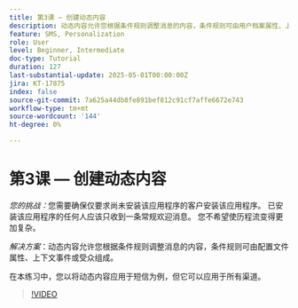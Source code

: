 ```yaml
---
title: 第3课 — 创建动态内容
description: 动态内容允许您根据条件规则调整消息的内容，条件规则可由用户档案属性、上下文事件或受众组成。 在本练习中，您将动态内容应用到短信。
feature: SMS, Personalization
role: User
level: Beginner, Intermediate
doc-type: Tutorial
duration: 127
last-substantial-update: 2025-05-01T00:00:00Z
jira: KT-17875
index: false
source-git-commit: 7a625a44db8fe891bef812c91cf7affe6672e743
workflow-type: tm+mt
source-wordcount: '144'
ht-degree: 0%

---
```



# 第3课 — 创建动态内容

*您的挑战：*&#x200B;您需要确保仅要求尚未安装该应用程序的客户安装该应用程序。 已安装该应用程序的任何人应该只收到一条常规欢迎消息。 您不希望使历程流变得更加复杂。 

*解决方案*：动态内容允许您根据条件规则调整消息的内容，条件规则可由配置文件属性、上下文事件或受众组成。 

在本练习中，您以将动态内容应用于短信为例，但它可以应用于所有渠道。

>[!VIDEO](https://video.tv.adobe.com/v/3457913/?learn=on&enablevpops)
